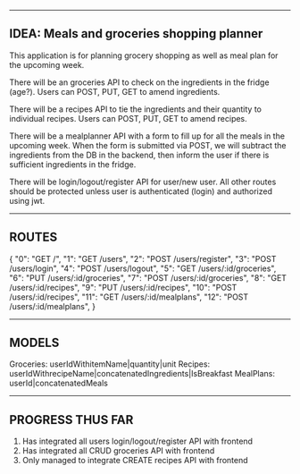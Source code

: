 ----
IDEA: Meals and groceries shopping planner
----

This application is for planning grocery shopping as well as meal plan for the upcoming week.

There will be an groceries API to check on the ingredients in the fridge (age?).
Users can POST, PUT, GET to amend ingredients.

There will be a recipes API to tie the ingredients and their quantity to individual recipes.
Users can POST, PUT, GET to amend recipes.

There will be a mealplanner API with a form to fill up for all the meals in the upcoming week.
When the form is submitted via POST, we will subtract the ingredients from the DB in the backend, then inform the user if there is sufficient ingredients in the fridge.

There will be login/logout/register API for user/new user.
All other routes should be protected unless user is authenticated (login) and authorized using jwt.

----
ROUTES
----
{
  "0": "GET /",
  "1": "GET /users",
  "2": "POST /users/register",
  "3": "POST /users/login",
  "4": "POST /users/logout",
  "5": "GET /users/:id/groceries",
  "6": "PUT /users/:id/groceries",
  "7": "POST /users/:id/groceries",
  "8": "GET /users/:id/recipes",
  "9": "PUT /users/:id/recipes",
  "10": "POST /users/:id/recipes",
  "11": "GET /users/:id/mealplans",
  "12": "POST /users/:id/mealplans",
}

----
MODELS
----
Groceries: userIdWithitemName|quantity|unit
Recipes: userIdWithrecipeName|concatenatedIngredients|IsBreakfast
MealPlans: userId|concatenatedMeals

----
PROGRESS THUS FAR
----
1. Has integrated all users login/logout/register API with frontend
2. Has integrated all CRUD groceries API with frontend
3. Only managed to integrate CREATE recipes API with frontend
